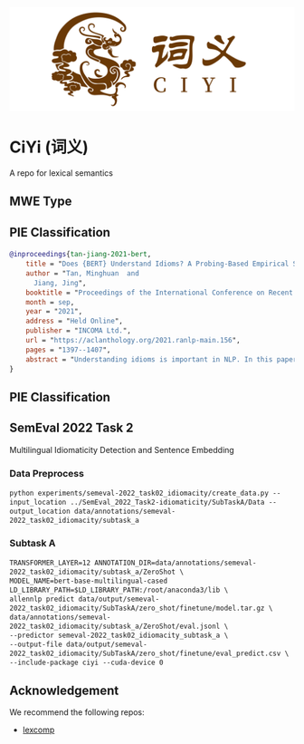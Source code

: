 ![CiYi](cy_logo.png)
# CiYi (词义)
A repo for lexical semantics

## MWE Type

## PIE Classification

```bibtex
@inproceedings{tan-jiang-2021-bert,
    title = "Does {BERT} Understand Idioms? A Probing-Based Empirical Study of {BERT} Encodings of Idioms",
    author = "Tan, Minghuan  and
      Jiang, Jing",
    booktitle = "Proceedings of the International Conference on Recent Advances in Natural Language Processing (RANLP 2021)",
    month = sep,
    year = "2021",
    address = "Held Online",
    publisher = "INCOMA Ltd.",
    url = "https://aclanthology.org/2021.ranlp-main.156",
    pages = "1397--1407",
    abstract = "Understanding idioms is important in NLP. In this paper, we study to what extent pre-trained BERT model can encode the meaning of a potentially idiomatic expression (PIE) in a certain context. We make use of a few existing datasets and perform two probing tasks: PIE usage classification and idiom paraphrase identification. Our experiment results suggest that BERT indeed can separate the literal and idiomatic usages of a PIE with high accuracy. It is also able to encode the idiomatic meaning of a PIE to some extent.",
}
```

## PIE Classification

## SemEval 2022 Task 2
Multilingual Idiomaticity Detection and Sentence Embedding

### Data Preprocess
```shell
python experiments/semeval-2022_task02_idiomacity/create_data.py --input_location ../SemEval_2022_Task2-idiomaticity/SubTaskA/Data --output_location data/annotations/semeval-2022_task02_idiomacity/subtask_a
```

### Subtask A

```shell
TRANSFORMER_LAYER=12 ANNOTATION_DIR=data/annotations/semeval-2022_task02_idiomacity/subtask_a/ZeroShot \
MODEL_NAME=bert-base-multilingual-cased LD_LIBRARY_PATH=$LD_LIBRARY_PATH:/root/anaconda3/lib \
allennlp predict data/output/semeval-2022_task02_idiomacity/SubTaskA/zero_shot/finetune/model.tar.gz \
data/annotations/semeval-2022_task02_idiomacity/subtask_a/ZeroShot/eval.jsonl \
--predictor semeval-2022_task02_idiomacity_subtask_a \
--output-file data/output/semeval-2022_task02_idiomacity/SubTaskA/zero_shot/finetune/eval_predict.csv \
--include-package ciyi --cuda-device 0
```

## Acknowledgement
We recommend the following repos:
* [lexcomp](https://github.com/vered1986/lexcomp)